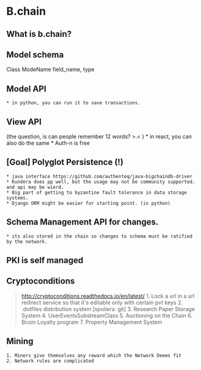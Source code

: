 # B.chain

## What is b.chain?

## Model schema

Class ModeName
  field_name, type

## Model API
	* in python, you can run it to save transactions.
    
## View API
(the question, is can people remember 12 words? >.< )
	* in react, you can also do the same
    * Auth-n is free
    
## [Goal] Polyglot Persistence (!)
	* java interface https://github.com/authenteq/java-bigchaindb-driver
    * Kundera does pp well, but the usage may not be community supported. and api may be wierd.
    * Big part of getting to byzantine fault tolerance in data storage systems.
    * Django ORM might be easier for starting point. (in python)

## Schema Management API for changes.
    * its also stored in the chain so changes to schema must be ratified by the network.
    
## PKI is self managed

## Cryptoconditions
> http://cryptoconditions.readthedocs.io/en/latest/
	1. Lock a url in a url redirect service so that it's editable only with certain pvt keys
    2. .dotfiles distribution system [spoliers: git]
    3. Research Paper Storage System
    4. UserEventsSubstreamClass
    5. Auctioning on the Chain
    6. Bcoin Loyalty program
    7. Property Management System  
    
## Mining
	1. Miners give themselves any reward which the Network Deems fit
    2. Network rules are complicated

